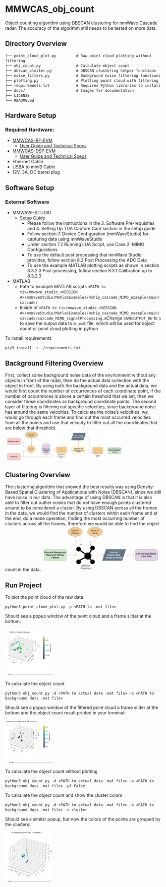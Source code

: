# MMWCAS_obj_count
Object counting algorithm using DBSCAN clustering for mmWave Cascade radar. The accuracy of the algorithm still needs to be tested on more data.

## Directory Overview
```
├── point_cloud_plot.py         # Raw point cloud plotting without filtering
├── obj_count.py                # Calculate object count
├── dbscan_cluster.py           # DBSCAN clustering helper functions
├── noise_filters.py            # Background noise filtering functions
├── plotting.py                 # Plotting point cloud with filtering
├── requirements.txt            # Required Python libraries to install
├── docs/                       # Images for documentation
├── LICENSE
└── README.md
```

## Hardware Setup
### Required Hardware:
- [MMWCAS-RF-EVM](https://www.ti.com/tool/MMWCAS-RF-EVM)
  - [User Guide and Technical Specs](https://www.ti.com/lit/pdf/swru553)
- [MMWCAS-DSP-EVM](https://www.ti.com/tool/MMWCAS-DSP-EVM)
  - [User Guide and Technical Specs](https://www.ti.com/lit/pdf/spruis6)
- Ethernet Cable
- USBA to miniB Cable
- 12V, 3A, DC barrel plug
## Software Setup
### External Software
- MMWAVE-STUDIO
  - [Setup Guide](https://software-dl.ti.com/ra-processors/esd/MMWAVE-STUDIO-2G/latest/index_FDS.html)
    - Please follow the instructions in the 3. Software Pre-requisites and 4. Setting Up TDA Capture Card section in the setup guide
    - Follow section 7. Device Configuration (mmWaveStudio) for capturing data using mmWaveStudio
    - Under section 7.2 Running LUA Script, use Case 2: MIMO Configurations
    - To use the default post processing that mmWave Studio provides, follow section 8.2 Post Processing the ADC Data
    - To use the example MATLAB plotting scripts as shown in section 8.3.2.3 Post-processing, follow section 8.3.1 Calibration up to 8.3.2.3
- MATLAB
  - Path to example MATLAB scripts `<PATH to ti>/mmwave_studio_<VERSION #>/mmWaveStudio/MatlabExamples/4chip_cascade_MIMO_example/main/cascade/`
  - Inside of `<PATH to ti>/mmwave_studio_<VERSION #>/mmWaveStudio/MatlabExamples/4chip_cascade_MIMO_example/main/cascade/cascade_MIMO_signalProcessing.m`Change `SAVEOUTPUT_ON` to `1` to save the output data to a `.mat` file, which will be used for object count or point cloud plotting in python

To install requirements
```
pip3 install -r ./requirements.txt
```

## Background Filtering Overview
First, collect some background noise data of the environment without any objects in front of the radar, then do the actual data collection with the object in front. By using both the background data and the actual data, we would first count the number of occurrences of each coordinate point, if the number of occurrences is above a certain threshold that we set, then we consider those coordinates as background coordinate points. The second layer of filtering is filtering out specific velocities, since background noise has around the same velocities. To calculate the noise’s velocities, we would go through each frame and find out the most occurred velocities from all the points and use that velocity to filter out all the coordinates that are below that threshold.
<img src="/docs/background_filter_flowchart.png" alt="Background Flowchart" width="75%"/>

## Clustering Overview
The clustering algorithm that showed the best results was using Density-Based Spatial Clustering of Applications with Noise (DBSCAN), since we still have noise in our data. The advantage of using DBSCAN is that it is also able to filter out outlier noises that do not have enough points clustered around to be considered a cluster. By using DBSCAN across all the frames in the data, we would find the number of clusters within each frame and at the end, do a mode operation, finding the most occurring number of clusters across all the frames, therefore we would be able to find the object count in the data.
<img src="/docs/clustering_flowchart.png" alt="Clustering Flowchart" width="75%"/>
## Run Project
To plot the point cloud of the raw data
```shell
python3 point_cloud_plot.py -p <PATH to .mat file>
```
Should see a popup window of the point cloud and a frame slider at the bottom:

<img src="/docs/point_cloud_example.png" alt="Point Cloud Example Popup" width="30%"/>

To calculate the object count
```shell
python3 obj_count.py -d <PATH to actual data .mat file> -b <PATH to background data .mat file>
```
Should see a popup window of the filtered point cloud a frame slider at the bottom and the object count result printed in your terminal:

<img src="/docs/obj_count_example.png" alt="Object Count Example Popup" width="30%"/>

To calculate the object count without plotting
```shell
python3 obj_count.py -d <PATH to actual data .mat file> -b <PATH to background data .mat file> -pl False
```

To calculate the object count and show the cluster colors
```shell
python3 obj_count.py -d <PATH to actual data .mat file> -b <PATH to background data .mat file> -c cluster
```
Should see a similar popup, but now the colors of the points are grouped by the clusters:

<img src="/docs/obj_count_clust_example.png" alt="Object Count Example Popup" width="30%"/>
